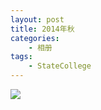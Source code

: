 ```yaml
---
layout: post
title: 2014年秋
categories:
    - 相册
tags:
    - StateCollege
---
```

[![](https://dl.dropbox.com/s/gmegy8ajs2fjrrw/2014_Fall.jpg)](https://dl.dropboxusercontent.com/s/gmegy8ajs2fjrrw/2014_Fall.jpg)
